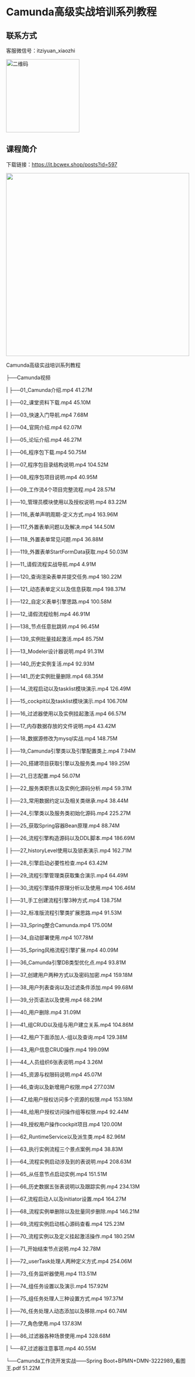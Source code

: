 # Camunda高级实战培训系列教程

## 联系方式

客服微信号：itziyuan_xiaozhi

<img src="https://ziyuanyun.oss-cn-guangzhou.aliyuncs.com/common/20240614073449/666b82192834a.jpg" width="200" height="200" alt="二维码">

## 课程简介

下载链接：https://it.bcwex.shop/posts?id=597

<img src="https://ziyuanyun.oss-cn-guangzhou.aliyuncs.com/yun/20240515152120/664462704f273.jpg" width="500" alt="">

  Camunda高级实战培训系列教程



 ├──Camunda视频

 | ├──01_Camunda介绍.mp4 41.27M

 | ├──02_课堂资料下载.mp4 45.10M

 | ├──03_快速入门导航.mp4 7.68M

 | ├──04_官网介绍.mp4 62.07M

 | ├──05_论坛介绍.mp4 46.27M

 | ├──06_程序包下载.mp4 50.75M

 | ├──07_程序包目录结构说明.mp4 104.52M

 | ├──08_程序包项目说明.mp4 40.95M

 | ├──09_工作流4个项目完整流程.mp4 28.57M

 | ├──10_管理员模块使用以及授权说明.mp4 83.22M

 | ├──116_表单声明周期-定义方式.mp4 163.96M

 | ├──117_外置表单问题以及解决.mp4 144.50M

 | ├──118_外置表单常见问题.mp4 36.88M

 | ├──119_外置表单StartFormData获取.mp4 50.03M

 | ├──11_请假流程实战导航.mp4 4.91M

 | ├──120_查询渲染表单并提交任务.mp4 180.22M

 | ├──121_动态表单定义以及信息获取.mp4 198.37M

 | ├──122_自定义表单引擎思路.mp4 100.58M

 | ├──12_请假流程绘制.mp4 46.91M

 | ├──138_节点任意批跳转.mp4 96.45M

 | ├──139_实例批量挂起激活.mp4 85.75M

 | ├──13_Modeler设计器说明.mp4 91.31M

 | ├──140_历史实例复活.mp4 92.93M

 | ├──141_历史实例批量删除.mp4 68.35M

 | ├──14_流程启动以及tasklist模块演示.mp4 126.49M

 | ├──15_cockpit以及tasklist模块演示.mp4 106.70M

 | ├──16_过滤器使用以及实例挂起激活.mp4 66.57M

 | ├──17_内存数据存放的文件说明.mp4 43.42M

 | ├──18_数据源修改为mysql实战.mp4 148.75M

 | ├──19_Camunda引擎类以及引擎配置类上.mp4 7.94M

 | ├──20_搭建项目获取引擎以及服务类.mp4 189.25M

 | ├──21_日志配置.mp4 56.07M

 | ├──22_服务类职责以及实例化源码分析.mp4 59.31M

 | ├──23_常用数据约定以及相关类继承.mp4 38.44M

 | ├──24_引擎类以及服务类初始化源码.mp4 225.27M

 | ├──25_获取Spring容器Bean原理.mp4 88.74M

 | ├──26_流程引擎构造源码以及DDL脚本.mp4 186.69M

 | ├──27_historyLevel使用以及锁表演示.mp4 162.71M

 | ├──28_引擎启动必要性检查.mp4 63.42M

 | ├──29_流程引擎管理类获取集合演示.mp4 64.49M

 | ├──30_流程引擎插件原理分析以及使用.mp4 106.46M

 | ├──31_手工创建流程引擎3种方式.mp4 138.75M

 | ├──32_标准版流程引擎类扩展思路.mp4 91.53M

 | ├──33_Spring整合Camunda.mp4 175.00M

 | ├──34_自动部署使用.mp4 107.78M

 | ├──35_Spring风格流程引擎扩展.mp4 40.09M

 | ├──36_Camunda引擎DB类型优化点.mp4 93.81M

 | ├──37_创建用户两种方式以及密码加密.mp4 159.18M

 | ├──38_用户列表查询以及过滤条件添加.mp4 99.68M

 | ├──39_分页语法以及使用.mp4 68.29M

 | ├──40_用户删除.mp4 31.09M

 | ├──41_组CRUD以及组与用户建立关系.mp4 104.86M

 | ├──42_租户下面添加人-组以及查询.mp4 129.38M

 | ├──43_用户信息CRUD操作.mp4 199.09M

 | ├──44_人员组织6张表说明.mp4 3.26M

 | ├──45_资源与权限码说明.mp4 45.07M

 | ├──46_查询以及新增用户权限.mp4 277.03M

 | ├──47_给用户授权访问多个资源的权限.mp4 153.18M

 | ├──48_给用户授权访问操作组等权限.mp4 92.44M

 | ├──49_授权用户操作cockpit项目.mp4 120.00M

 | ├──62_RuntimeService以及派生类.mp4 82.96M

 | ├──63_执行实例流程三个景点案例.mp4 38.83M

 | ├──64_流程实例启动涉及到的表说明.mp4 208.63M

 | ├──65_从任意节点启动实例.mp4 151.51M

 | ├──66_历史数据五张表说明以及跟踪实例.mp4 234.13M

 | ├──67_流程启动人以及initiator设置.mp4 164.27M

 | ├──68_流程实例单删除以及批量同步删除.mp4 146.21M

 | ├──69_流程实例启动核心源码查看.mp4 125.23M

 | ├──70_流程实例以及定义挂起激活操作.mp4 180.25M

 | ├──71_开始结束节点说明.mp4 32.78M

 | ├──72_userTask处理人两种定义方式.mp4 254.06M

 | ├──73_任务监听器使用.mp4 113.51M

 | ├──74_组任务设置以及演示.mp4 157.92M

 | ├──75_组任务处理人三种设置方式.mp4 197.37M

 | ├──76_任务处理人动态添加以及移除.mp4 60.74M

 | ├──77_角色使用.mp4 137.83M

 | ├──86_过滤器各种场景使用.mp4 328.68M

 | └──87_过滤器注意事项.mp4 40.55M

 └──Camunda工作流开发实战——Spring Boot+BPMN+DMN-3222989_看图王.pdf 51.22M

  